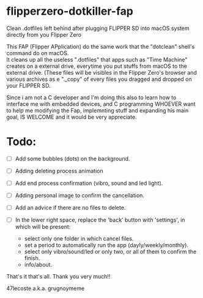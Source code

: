 # flipperzero-dotkiller-fap     
Clean .dotfiles left behind after plugging FLIPPER SD into macOS system directly from you Flipper Zero

This FAP (Flipper APplication) do the same work that the "dotclean" shell's command do on macOS.      
It cleans up all the useless ".dotfiles" that apps such as "Time Machine" creates on a external drive, everytime you put stuffs from macOS to the external drive. (These files will be visibles in the Flipper Zero's browser and various archives as e "._copy" of every files you dragged and dropped on your FLIPPER SD.        

Since i am not a C developer and I'm doing this also to learn how to interface me with embedded devices, and C programming WHOEVER want to help me modifying the Fap, implemnting stuff and expanding his main goal, IS WELCOME and it would be very appreciate.

# Todo:  

- [ ] Add some bubbles (dots) on the background.    
- [ ] Adding deleting process animation
- [ ] Add end process confirmation (vibro, sound and led light).     
- [ ] Adding personal image to confirm the cancellation.      
- [ ] Add an advice if there are no files to delete.     
- [ ] In the lower right space, replace the 'back' button with 'settings', in which will be present:    

  - select only one folder in which cancel files.   
  - set a period to automatically run the app (dayly/weekly/monthly).   
  - select only vibro/sound/led or only two, or all of them to confirm the finish.    
  - info/about.


That's it that's all. Thank you very much!!

47lecoste a.k.a. grugnoymeme

